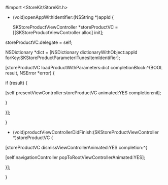 #import <StoreKit/StoreKit.h>


<SKStoreProductViewControllerDelegate>



- (void)openAppWithIdentifier:(NSString *)appId {

  SKStoreProductViewController *storeProductVC = [[SKStoreProductViewController  alloc] init];

 storeProductVC.delegate = self;

  NSDictionary *dict = [NSDictionary  dictionaryWithObject:appId forKey:SKStoreProductParameterITunesItemIdentifier];

 [storeProductVC loadProductWithParameters:dict completionBlock:^(BOOL result, NSError *error) {

 if (result) {

 [self presentViewController:storeProductVC animated:YES completion:nil];

 }

 }];

}

- (void)productViewControllerDidFinish:(SKStoreProductViewController *)storeProductVC {

 [storeProductVC dismissViewControllerAnimated:YES  completion:^{

 [self.navigationController  popToRootViewControllerAnimated:YES];

 }];

}
